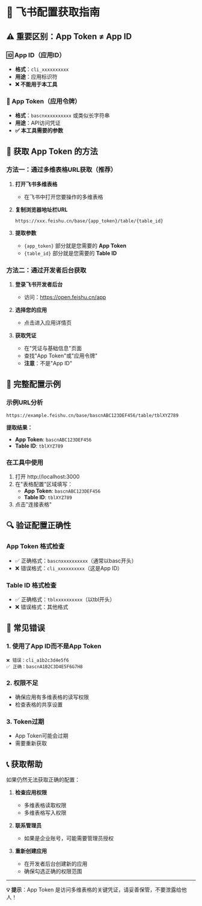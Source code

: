 # 🔧 飞书配置获取指南

## ⚠️ 重要区别：App Token ≠ App ID

### 🆔 App ID（应用ID）
- **格式**：`cli_xxxxxxxxxx`
- **用途**：应用标识符
- **❌ 不能用于本工具**

### 🎫 App Token（应用令牌）
- **格式**：`bascnxxxxxxxxxx` 或类似长字符串
- **用途**：API访问凭证
- **✅ 本工具需要的参数**

## 📝 获取 App Token 的方法

### 方法一：通过多维表格URL获取（推荐）

1. **打开飞书多维表格**
   - 在飞书中打开您要操作的多维表格

2. **复制浏览器地址栏URL**
   ```
   https://xxx.feishu.cn/base/{app_token}/table/{table_id}
   ```

3. **提取参数**
   - `{app_token}` 部分就是您需要的 **App Token**
   - `{table_id}` 部分就是您需要的 **Table ID**

### 方法二：通过开发者后台获取

1. **登录飞书开发者后台**
   - 访问：https://open.feishu.cn/app

2. **选择您的应用**
   - 点击进入应用详情页

3. **获取凭证**
   - 在"凭证与基础信息"页面
   - 查找"App Token"或"应用令牌"
   - **注意**：不是"App ID"

## 🎯 完整配置示例

### 示例URL分析
```
https://example.feishu.cn/base/bascnABC123DEF456/table/tblXYZ789
```

**提取结果：**
- **App Token**: `bascnABC123DEF456`
- **Table ID**: `tblXYZ789`

### 在工具中使用
1. 打开 http://localhost:3000
2. 在"表格配置"区域填写：
   - **App Token**: `bascnABC123DEF456`
   - **Table ID**: `tblXYZ789`
3. 点击"连接表格"

## 🔍 验证配置正确性

### App Token 格式检查
- ✅ 正确格式：`bascnxxxxxxxxxx`（通常以basc开头）
- ❌ 错误格式：`cli_xxxxxxxxxx`（这是App ID）

### Table ID 格式检查
- ✅ 正确格式：`tblxxxxxxxxxx`（以tbl开头）
- ❌ 错误格式：其他格式

## 🚨 常见错误

### 1. 使用了App ID而不是App Token
```
❌ 错误：cli_a1b2c3d4e5f6
✅ 正确：bascnA1B2C3D4E5F6G7H8
```

### 2. 权限不足
- 确保应用有多维表格的读写权限
- 检查表格的共享设置

### 3. Token过期
- App Token可能会过期
- 需要重新获取

## 📞 获取帮助

如果仍然无法获取正确的配置：

1. **检查应用权限**
   - 多维表格读取权限
   - 多维表格写入权限

2. **联系管理员**
   - 如果是企业账号，可能需要管理员授权

3. **重新创建应用**
   - 在开发者后台创建新的应用
   - 确保勾选正确的权限范围

---

**💡 提示**：App Token 是访问多维表格的关键凭证，请妥善保管，不要泄露给他人！ 